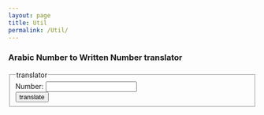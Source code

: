 ```yaml
---
layout: page
title: Util 
permalink: /Util/
---
```


### Arabic Number to Written Number translator

 <fieldset>
  <legend> translator </legend>
  Number: <input id='number' type="number"><br>
  <button onclick="util_translate()"> translate </button>
 </fieldset>
 <p id="result"></p>

<script>
function util_translate() {
	var number = document.getElementById('number').value;
	document.getElementById("result").innerHTML = number + ' : <br/> '+ writtenNumber(number);
}
</script>

<script src="/assets/js/util.js"></script>

